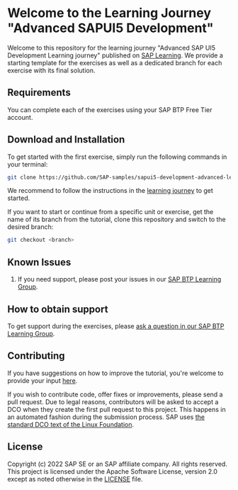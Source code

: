 # Welcome to the Learning Journey "Advanced SAPUI5 Development"


Welcome to this repository for the learning journey "Advanced SAP UI5 Development Learning journey" published on [SAP Learning](https://learning.sap.com/learning-journey/). We provide a starting template for the exercises as well as a dedicated branch for each exercise with its final solution.

## Requirements
You can complete each of the exercises using your SAP BTP Free Tier account.

## Download and Installation

To get started with the first exercise, simply run the following commands in your terminal:

```sh
git clone https://github.com/SAP-samples/sapui5-development-advanced-learning-journey
```

We recommend to follow the instructions in the [learning journey](https://learning.sap.com/learning-journey/advanced-sapui5-development-learning-journey) to get started.


If you want to start or continue from a specific unit or exercise, get the name of its branch from the tutorial, clone this repository and switch to the desired branch:

```sh
git checkout <branch>
```

## Known Issues


1. If you need support, please post your issues in our [SAP BTP Learning Group](https://groups.community.sap.com/t5/sap-btp-learning/gh-p/SAP-BTP-Learning).

## How to obtain support

To get support during the exercises, please [ask a question in our SAP BTP Learning Group](https://groups.community.sap.com/t5/sap-btp-learning/gh-p/sapui5-development).

## Contributing
If you have suggestions on how to improve the tutorial, you're welcome to provide your input [here](https://github.com/SAP-samples/sapui5-development-advanced-learning-journey).

If you wish to contribute code, offer fixes or improvements, please send a pull request. Due to legal reasons, contributors will be asked to accept a DCO when they create the first pull request to this project. This happens in an automated fashion during the submission process. SAP uses [the standard DCO text of the Linux Foundation](https://developercertificate.org/).

## License
Copyright (c) 2022 SAP SE or an SAP affiliate company. All rights reserved. This project is licensed under the Apache Software License, version 2.0 except as noted otherwise in the [LICENSE](LICENSES/Apache-2.0.txt) file.
